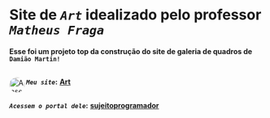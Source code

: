 # Site de _`Art`_ idealizado pelo professor _`Matheus Fraga`_
**Esse foi um projeto top da construção do site de galeria de quadros de `Damião Martin!`** <br>
##
**_`Meu site`_:**</div>
<a href="https://art-five-rho.vercel.app/" target="_blank"><img align="left" alt="Ansel-pic" height="30" style="border-radius:30px;" src="https://user-images.githubusercontent.com/66381597/167222900-88b7923c-a06d-46d4-bd88-8ed2cb883f7d.png" target="_blank">  **Art** </a>
##
**_`Acessem o portal dele`_:** <a href="https://sujeitoprogramador.com/fabricadeaplicativos/" target="_blank"> **sujeitoprogramador**</a> 




